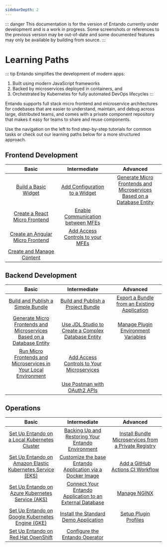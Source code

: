 ```yaml
---
sidebarDepth: 2
---
```

::: danger
This documentation is for the version of Entando currently under development and is a work in progress.
Some screenshots or references to the previous version may be out-of-date and some documented features may
only be available by building from source.
:::

# Learning Paths

::: tip Entando simplifies the development of modern apps:

1. Built using modern JavaScript frameworks
2. Backed by microservices deployed in containers, and
3. Orchestrated by Kubernetes for fully automated DevOps lifecycles
:::

Entando supports full stack micro frontend and microservice architectures for codebases that are easier to understand, maintain, and debug across large, distributed teams, and comes with a private component repository that makes it easy for teams to share and reuse components.

Use the navigation on the left to find step-by-step tutorials for common tasks or check out our learning paths below for a more structured approach.

## Frontend Development

<style>
table th:first-of-type {
    width: 33%;
}
table th:nth-of-type(2) {
    width: 33%;
}
table th:nth-of-type(3) {
    width: 34%;
}
</style>

| Basic | Intermediate | Advanced
| :-: | :-: | :-:
| [Build a Basic Widget](./compose/widgets-fragments.md)| [Add Configuration to a Widget](./create/mfe/widget-configuration.md)| [Generate Micro Frontends and Microservices Based on a Database Entity](./create/ms/generate-microservices-and-micro-frontends.md) |
| [Create a React Micro Frontend](./create/mfe/react.md) | [Enable Communication between MFEs](./create/mfe/communication.md) |
| [Create an Angular Micro Frontend](./create/mfe/angular.md) | [Add Access Controls to your MFEs](./create/ms/add-access-controls.md) |
| [Create and Manage Content](./compose/content-tutorial.md)| |

## Backend Development

| Basic | Intermediate | Advanced
| :-: | :-: | :-:
| [Build and Publish a Simple Bundle](./create/pb/publish-simple-bundle.md)| [Build and Publish a Project Bundle](./create/pb/publish-project-bundle.md) | [Export a Bundle from an Existing Application](./create/pb/export-bundle-from-application.md) |
| [Generate Micro Frontends and Microservices Based on a Database Entity](./create/ms/generate-microservices-and-micro-frontends.md) |[Use JDL Studio to Create a Complex Database Entity](./create/ms/update-data-model.md) | [Manage Plugin Environment Variables](./devops/plugin-environment-variables.md)
| [Run Micro Frontends and Microservices in Your Local Environment](./create/ms/run-local.md) | [Add Access Controls to Your Microservices](./create/ms/add-access-controls.md) |
||[Use Postman with OAuth2 APIs](./create/ms/use-postman-with-oauth2.md)

## Operations

| Basic | Intermediate | Advanced
| :-: | :-: | :-:
| [Set Up Entando on a Local Kubernetes Cluster](../docs/getting-started/) | [Backing Up and Restoring Your Entando Environment](./devops/backing-up-and-restoring-your-environment.md) | [Install Bundle Microservices from a Private Registry](./curate/ecr-private-images.md) |
| [Set Up Entando on Amazon Elastic Kubernetes Service (EKS)](./getting-started/eks-install.md) | [Customize the base Entando Application via a Docker Image](./devops/build-core-image.md) |[Add a GitHub Actions CI Workflow](./create/pb/github-actions-workflow.md)|
| [Set Up Entando on Azure Kubernetes Service (AKS)](./getting-started/azure-install.md) |[Connect Your Entando Application to an External Database](./devops/external-db.md) | [Manage NGINX](./devops/manage-nginx.md)
| [Set Up Entando on Google Kubernetes Engine (GKE)](./getting-started/gke-install.md) | [Install the Standard Demo Application](./solution/install-standard-demo.md)| [Setup Plugin Profiles](./devops/plugin-configuration.md)
| [Set Up Entando on Red Hat OpenShift](./getting-started/openshift-install.md) | [Configure the Entando Operator](./devops/entando-operator.md) |

